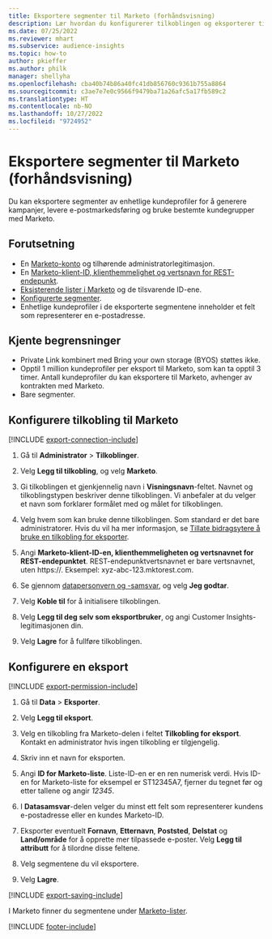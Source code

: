 ```yaml
---
title: Eksportere segmenter til Marketo (forhåndsvisning)
description: Lær hvordan du konfigurerer tilkoblingen og eksporterer til Marketo.
ms.date: 07/25/2022
ms.reviewer: mhart
ms.subservice: audience-insights
ms.topic: how-to
author: pkieffer
ms.author: philk
manager: shellyha
ms.openlocfilehash: cba40b74b86a40fc41db856760c9361b755a8864
ms.sourcegitcommit: c3ae7e7e0c9566f9479ba71a26afc5a17fb589c2
ms.translationtype: HT
ms.contentlocale: nb-NO
ms.lasthandoff: 10/27/2022
ms.locfileid: "9724952"
---
```

# <a name="export-segments-to-marketo-preview"></a>Eksportere segmenter til Marketo (forhåndsvisning)

Du kan eksportere segmenter av enhetlige kundeprofiler for å generere kampanjer, levere e-postmarkedsføring og bruke bestemte kundegrupper med Marketo.

## <a name="prerequisites"></a>Forutsetning

- En [Marketo-konto](https://login.marketo.com/) og tilhørende administratorlegitimasjon.
- En [Marketo-klient-ID, klienthemmelighet og vertsnavn for REST-endepunkt](https://developers.marketo.com/rest-api/authentication/).
- [Eksisterende lister i Marketo](https://docs.marketo.com/display/public/DOCS/Understanding+Static+Lists) og de tilsvarende ID-ene.
- [Konfigurerte segmenter](segments.md).
- Enhetlige kundeprofiler i de eksporterte segmentene inneholder et felt som representerer en e-postadresse.

## <a name="known-limitations"></a>Kjente begrensninger

- Private Link kombinert med Bring your own storage (BYOS) støttes ikke.
- Opptil 1 million kundeprofiler per eksport til Marketo, som kan ta opptil 3 timer. Antall kundeprofiler du kan eksportere til Marketo, avhenger av kontrakten med Marketo.
- Bare segmenter.

## <a name="set-up-connection-to-marketo"></a>Konfigurere tilkobling til Marketo

[!INCLUDE [export-connection-include](includes/export-connection-admn.md)]

1. Gå til **Administrator** > **Tilkoblinger**.

1. Velg **Legg til tilkobling**, og velg **Marketo**.

1. Gi tilkoblingen et gjenkjennelig navn i **Visningsnavn**-feltet. Navnet og tilkoblingstypen beskriver denne tilkoblingen. Vi anbefaler at du velger et navn som forklarer formålet med og målet for tilkoblingen.

1. Velg hvem som kan bruke denne tilkoblingen. Som standard er det bare administratorer. Hvis du vil ha mer informasjon, se [Tillate bidragsytere å bruke en tilkobling for eksporter](connections.md#allow-contributors-to-use-a-connection-for-exports).

1. Angi **Marketo-klient-ID-en, klienthemmeligheten og vertsnavnet for REST-endepunktet**. REST-endepunktvertsnavnet er bare vertsnavnet, uten https://. Eksempel: xyz-abc-123.mktorest.com.

1. Se gjennom [datapersonvern og -samsvar](connections.md#data-privacy-and-compliance), og velg **Jeg godtar**.

1. Velg **Koble til** for å initialisere tilkoblingen.

1. Velg **Legg til deg selv som eksportbruker**, og angi Customer Insights-legitimasjonen din.

1. Velg **Lagre** for å fullføre tilkoblingen.

## <a name="configure-an-export"></a>Konfigurere en eksport

[!INCLUDE [export-permission-include](includes/export-permission.md)]

1. Gå til **Data** > **Eksporter**.

1. Velg **Legg til eksport**.

1. Velg en tilkobling fra Marketo-delen i feltet **Tilkobling for eksport**. Kontakt en administrator hvis ingen tilkobling er tilgjengelig.

1. Skriv inn et navn for eksporten.

1. Angi **ID for Marketo-liste**. Liste-ID-en er en ren numerisk verdi. Hvis ID-en for Marketo-liste for eksempel er ST12345A7, fjerner du tegnet før og etter tallene og angir *12345*.

1. I **Datasamsvar**-delen velger du minst ett felt som representerer kundens e-postadresse eller en kundes Marketo-ID.

1. Eksporter eventuelt **Fornavn**, **Etternavn**, **Poststed**, **Delstat** og **Land/område** for å opprette mer tilpassede e-poster. Velg **Legg til attributt** for å tilordne disse feltene.

1. Velg segmentene du vil eksportere.

1. Velg **Lagre**.

[!INCLUDE [export-saving-include](includes/export-saving.md)]

I Marketo finner du segmentene under [Marketo-lister](https://docs.marketo.com/display/public/DOCS/Understanding+Static+Lists).

[!INCLUDE [footer-include](includes/footer-banner.md)]
